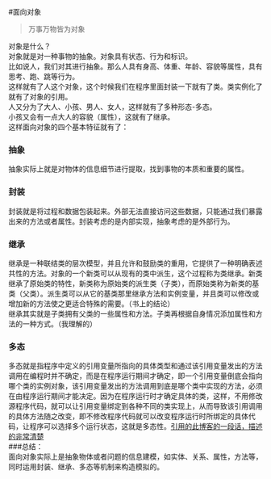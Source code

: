 #面向对象   
   >万事万物皆为对象    
   
对象是什么？   
对象就是对一种事物的抽象。对象具有状态、行为和标识。   
比如说人，我们对其进行抽象。那么人具有身高、体重、年龄、容貌等属性，具有思考、跑、跳等行为。   
这样就有了人这个对象，这个时候我们在程序里面封装一下就有了类。类实例化了就有了对象的引用。    
人又分为了大人、小孩、男人、女人，这样就有了多种形态-多态。   
小孩又会有一点大人的容貌（属性），这就有了继承。    
这样面向对象的四个基本特征就有了：
### 抽象   
抽象实际上就是对物体的信息细节进行提取，找到事物的本质和重要的属性。  
### 封装   
封装就是将过程和数据包装起来。外部无法直接访问这些数据，只能通过我们暴露出来的方法或者属性。封装考虑的是内部实现，抽象考虑的是外部行为。
### 继承 
继承是一种联结类的层次模型，并且允许和鼓励类的重用，它提供了一种明确表述共性的方法。对象的一个新类可以从现有的类中派生，这个过程称为类继承。新类继承了原始类的特性，新类称为原始类的派生类（子类），而原始类称为新类的基类（父类）。派生类可以从它的基类那里继承方法和实例变量，并且类可以修改或增加新的方法使之更适合特殊的需要。（书上的结论）    
继承其实就是子类拥有父类的一些属性和方法。子类再根据自身情况添加属性和方法的一种方式。（我理解的）
### 多态   
多态就是指程序中定义的引用变量所指向的具体类型和通过该引用变量发出的方法调用在编程时并不确定，而是在程序运行期间才确定，即一个引用变量倒底会指向哪个类的实例对象，该引用变量发出的方法调用到底是哪个类中实现的方法，必须在由程序运行期间才能决定。因为在程序运行时才确定具体的类，这样，不用修改源程序代码，就可以让引用变量绑定到各种不同的类实现上，从而导致该引用调用的具体方法随之改变，即不修改程序代码就可以改变程序运行时所绑定的具体代码，让程序可以选择多个运行状态，这就是多态性。[引用的此博客的一段话，描述的非常清楚](http://blog.csdn.net/chenssy/article/details/12786385)   
###总结：   
面向对象实际上是抽象物体或者问题的信息建模，如实体、关系、属性，方法等，同时运用封装、继承、多态等机制来构造模拟的。
